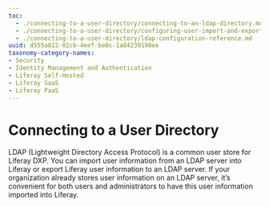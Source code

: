```yaml
---
toc:
  - ./connecting-to-a-user-directory/connecting-to-an-ldap-directory.md
  - ./connecting-to-a-user-directory/configuring-user-import-and-export.md
  - ./connecting-to-a-user-directory/ldap-configuration-reference.md
uuid: d555a022-02cb-4eef-be0c-1a84239190ee
taxonomy-category-names:
- Security
- Identity Management and Authentication
- Liferay Self-Hosted
- Liferay SaaS
- Liferay PaaS
---
```

# Connecting to a User Directory

LDAP (Lightweight Directory Access Protocol) is a common user store for Liferay DXP. You can import user information from an LDAP server into Liferay or export Liferay user information to an LDAP server. If your organization already stores user information on an LDAP server, it’s convenient for both users and administrators to have this user information imported into Liferay.